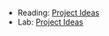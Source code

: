 * Reading: [Project Ideas](../readings/project-ideas-reading.html)
* Lab: [Project Ideas](../labs/project-ideas-lab.html)
